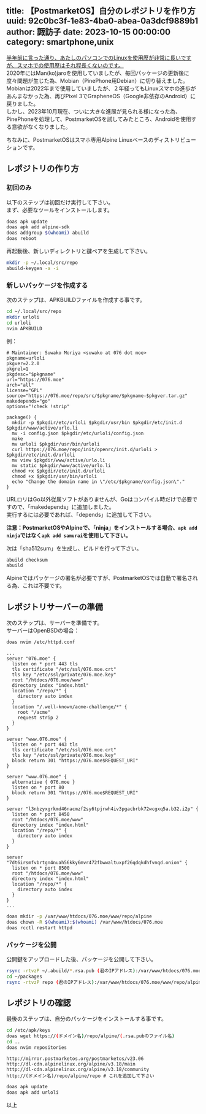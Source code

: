 title: 【PostmarketOS】自分のレポジトリを作り方
uuid: 92c0bc3f-1e83-4ba0-abea-0a3dcf9889b1
author: 諏訪子
date: 2023-10-15 00:00:00
category: smartphone,unix
----
[半年前に言った通り、あたしのパソコンでのLinuxを使用歴が非常に長いですが、スマホでの使用歴はそれ程長くないのです。](/blog/crux-make-port-repository.xhtml)\
2020年にはMan(ko)jaroを使用していましたが、毎回パッケージの更新後に度々問題が生じた為、Mobian（PinePhone用Debian）に切り替えました。\
Mobianは2022年まで使用していましたが、２年経ってもLinuxスマホの進歩があんまなかった為、再びPixel 3でGrapheneOS（Google非依存のAndroid）に戻りました。\
しかし、2023年10月現在、ついに大きな進展が見られる様になった為、PinePhoneを処理して、PostmarketOSを試してみたところ、Androidを使用する意欲がなくなりました。

ちなみに、PostmarketOSはスマホ専用Alpine Linuxベースのディストリビューションです。

## レポジトリの作り方

### 初回のみ

以下のステップは初回だけ実行して下さい。\
まず、必要なツールをインストールします。

```sh
doas apk update
doas apk add alpine-sdk
doas addgroup $(whoami) abuild
doas reboot
```

再起動後、新しいディレクトリと鍵ペアを生成して下さい。

```sh
mkdir -p ~/.local/src/repo
abuild-keygen -a -i
```

### 新しいパッケージを作成する

次のステップは、APKBUILDファイルを作成する事です。

```sh
cd ~/.local/src/repo
mkdir urloli
cd urloli
nvim APKBUILD
```

例：

```
# Maintainer: Suwako Moriya <suwako at 076 dot moe>
pkgname=urloli
pkgver=2.2.0
pkgrel=1
pkgdesc="$pkgname"
url="https://076.moe"
arch="all"
license="GPL"
source="https://076.moe/repo/src/$pkgname/$pkgname-$pkgver.tar.gz"
makedepends="go"
options="!check !strip"

package() {
  mkdir -p $pkgdir/etc/urloli $pkgdir/usr/bin $pkgdir/etc/init.d $pkgdir/www/active/urlo.li
  mv -i config.json $pkgdir/etc/urloli/config.json
  make
  mv urloli $pkgdir/usr/bin/urloli
  curl https://076.moe/repo/init/openrc/init.d/urloli > $pkgdir/etc/init.d/urloli
  mv view $pkgdir/www/active/urlo.li
  mv static $pkgdir/www/active/urlo.li
  chmod +x $pkgdir/etc/init.d/urloli
  chmod +x $pkgdir/usr/bin/urloli
  echo "Change the domain name in \"/etc/$pkgname/config.json\"."
}
```

URLロリはGo以外従属ソフトがありませんが、Goはコンパイル時だけで必要ですので、「makedepends」に追加しました。\
実行するには必要であれば、「depends」に追加して下さい。

**注意：PostmarketOSやAlpineで、「ninja」をインストールする場合、`apk add ninja`ではなく`apk add samurai`を使用して下さい。**

次は「sha512sum」を生成し、ビルドを行って下さい。

```sh
abuild checksum
abuild
```

Alpineではパッケージの署名が必要ですが、PostmarketOSでは自動で署名される為、これは不要です。

## レポジトリサーバーの準備

次のステップは、サーバーを準備です。\
サーバーはOpenBSDの場合：

```sh
doas nvim /etc/httpd.conf
```

```
...
server "076.moe" {
  listen on * port 443 tls
  tls certificate "/etc/ssl/076.moe.crt"
  tls key "/etc/ssl/private/076.moe.key"
  root "/htdocs/076.moe/www"
  directory index "index.html"
  location "/repo/*" {
    directory auto index
  }
  location "/.well-known/acme-challenge/*" {
    root "/acme"
    request strip 2
  }
}

server "www.076.moe" {
  listen on * port 443 tls
  tls certificate "/etc/ssl/076.moe.crt"
  tls key "/etc/ssl/private/076.moe.key"
  block return 301 "https://076.moe$REQUEST_URI"
}

server "www.076.moe" {
  alternative { 076.moe }
  listen on * port 80
  block return 301 "https://076.moe$REQUEST_URI"
}

server "l3nbzyxgrkmd46nacmzf2sy6tpjrwh4iv3pgacbrbk72wcgxq5a.b32.i2p" {
  listen on * port 8450
  root "/htdocs/076.moe/www"
  directory index "index.html"
  location "/repo/*" {
    directory auto index
  }
}

server "7dt6irsmfvbrtgn4nuah56kky6mvr472fbwwaltuxpf26qdqkdhfvnqd.onion" {
  listen on * port 8500
  root "/htdocs/076.moe/www"
  directory index "index.html"
  location "/repo/*" {
    directory auto index
  }
}
...
```

```sh
doas mkdir -p /var/www/htdocs/076.moe/www/repo/alpine
doas chown -R $(whoami):$(whoami) /var/www/htdocs/076.moe
doas rcctl restart httpd
```

### パッケージを公開

公開鍵をアップロードした後、パッケージを公開して下さい。

```sh
rsync -rtvzP ~/.abuild/*.rsa.pub (君のIPアドレス):/var/www/htdocs/076.moe/www/repo/alpine
cd ~/packages
rsync -rtvzP repo (君のIPアドレス):/var/www/htdocs/076.moe/www/repo/alpine
```

## レポジトリの確認

最後のステップは、自分のパッケージをインストールする事です。

```sh
cd /etc/apk/keys
doas wget https://(ドメイン名)/repo/alpine/(.rsa.pubのファイル名)
cd ..
doas nvim repositories
```

```
http://mirror.postmarketos.org/postmarketos/v23.06
http://dl-cdn.alpinelinux.org/alpine/v3.18/main
http://dl-cdn.alpinelinux.org/alpine/v3.18/community
http://(ドメイン名)/repo/alpine/repo # これを追加して下さい
```

```sh
doas apk update
doas apk add urloli
```

以上
